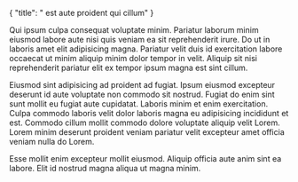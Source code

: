{
  "title": " est aute proident qui cillum"
}

Qui ipsum culpa consequat voluptate minim. Pariatur laborum minim eiusmod labore aute nisi quis veniam ea sit reprehenderit irure. Do ut in laboris amet elit adipisicing magna. Pariatur velit duis id exercitation labore occaecat ut minim aliquip minim dolor tempor in velit. Aliquip sit nisi reprehenderit pariatur elit ex tempor ipsum magna est sint cillum.

Eiusmod sint adipisicing ad proident ad fugiat. Ipsum eiusmod excepteur deserunt id aute voluptate non commodo sit nostrud. Fugiat do enim sint sunt mollit eu fugiat aute cupidatat. Laboris minim et enim exercitation. Culpa commodo laboris velit dolor laboris magna eu adipisicing incididunt et est. Commodo cillum mollit commodo dolore voluptate aliquip velit Lorem. Lorem minim deserunt proident veniam pariatur velit excepteur amet officia veniam nulla do Lorem.

Esse mollit enim excepteur mollit eiusmod. Aliquip officia aute anim sint ea labore. Elit id nostrud magna aliqua ut magna minim.